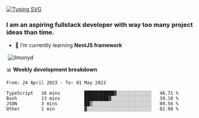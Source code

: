 [![Typing SVG](https://readme-typing-svg.herokuapp.com?color=%23e07a5f&size=40&center=false&vCenter=true&multiline=true&width=900&height=70&lines=Hi%2C+my+name+is+Oleg)](https://git.io/typing-svg)

<h3>
  I am an aspiring fullstack developer with way too many project ideas than time.</h3>

- 🌱 I’m currently learning **NestJS framework**

<p align="left">
</p>






<p>&nbsp;<img align="center" src="https://github-readme-stats.vercel.app/api?username=ilmonyd&show_icons=true&theme=calm&locale=en" alt="ilmonyd" /></p>


📊 **Weekly development breakdown**
<!--START_SECTION:waka-->

```text
From: 24 April 2023 - To: 01 May 2023

TypeScript   16 mins         ███████████▓░░░░░░░░░░░░░   46.71 %
Bash         13 mins         █████████▓░░░░░░░░░░░░░░░   39.10 %
JSON         3 mins          ██▒░░░░░░░░░░░░░░░░░░░░░░   09.56 %
Other        1 min           ▓░░░░░░░░░░░░░░░░░░░░░░░░   02.98 %
```

<!--END_SECTION:waka-->

